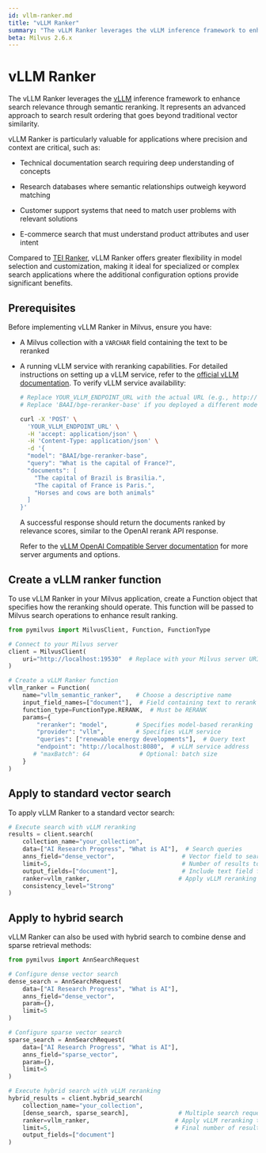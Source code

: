 ```yaml
---
id: vllm-ranker.md
title: "vLLM Ranker"
summary: "The vLLM Ranker leverages the vLLM inference framework to enhance search relevance through semantic reranking. It represents an advanced approach to search result ordering that goes beyond traditional vector similarity."
beta: Milvus 2.6.x
---
```


# vLLM Ranker

The vLLM Ranker leverages the [vLLM](https://docs.vllm.ai/en/latest/index.html) inference framework to enhance search relevance through semantic reranking. It represents an advanced approach to search result ordering that goes beyond traditional vector similarity.

vLLM Ranker is particularly valuable for applications where precision and context are critical, such as:

- Technical documentation search requiring deep understanding of concepts

- Research databases where semantic relationships outweigh keyword matching

- Customer support systems that need to match user problems with relevant solutions

- E-commerce search that must understand product attributes and user intent

Compared to [TEI Ranker](tei-ranker.md), vLLM Ranker offers greater flexibility in model selection and customization, making it ideal for specialized or complex search applications where the additional configuration options provide significant benefits.

## Prerequisites

Before implementing vLLM Ranker in Milvus, ensure you have:

- A Milvus collection with a `VARCHAR` field containing the text to be reranked

- A running vLLM service with reranking capabilities. For detailed instructions on setting up a vLLM service, refer to the [official vLLM documentation](https://docs.vllm.ai/en/latest/getting_started/installation.html). To verify vLLM service availability:

    ```bash
    # Replace YOUR_VLLM_ENDPOINT_URL with the actual URL (e.g., http://<service-ip>:<port>/v1/rerank)
    # Replace 'BAAI/bge-reranker-base' if you deployed a different model
    
    curl -X 'POST' \
      'YOUR_VLLM_ENDPOINT_URL' \
      -H 'accept: application/json' \
      -H 'Content-Type: application/json' \
      -d '{
      "model": "BAAI/bge-reranker-base",
      "query": "What is the capital of France?",
      "documents": [
        "The capital of Brazil is Brasilia.",
        "The capital of France is Paris.",
        "Horses and cows are both animals"
      ]
    }'
    ```

    A successful response should return the documents ranked by relevance scores, similar to the OpenAI rerank API response.

    Refer to the [vLLM OpenAI Compatible Server documentation](https://docs.vllm.ai/en/latest/serving/openai_compatible_server.html#re-rank-api) for more server arguments and options.

## Create a vLLM ranker function

To use vLLM Ranker in your Milvus application, create a Function object that specifies how the reranking should operate. This function will be passed to Milvus search operations to enhance result ranking.

```python
from pymilvus import MilvusClient, Function, FunctionType

# Connect to your Milvus server
client = MilvusClient(
    uri="http://localhost:19530"  # Replace with your Milvus server URI
)

# Create a vLLM Ranker function
vllm_ranker = Function(
    name="vllm_semantic_ranker",    # Choose a descriptive name
    input_field_names=["document"],  # Field containing text to rerank
    function_type=FunctionType.RERANK,  # Must be RERANK
    params={
        "reranker": "model",        # Specifies model-based reranking
        "provider": "vllm",         # Specifies vLLM service
        "queries": ["renewable energy developments"],  # Query text
        "endpoint": "http://localhost:8080",  # vLLM service address
       # "maxBatch": 64              # Optional: batch size
    }
)
```

## Apply to standard vector search

To apply vLLM Ranker to a standard vector search:

```python
# Execute search with vLLM reranking
results = client.search(
    collection_name="your_collection",
    data=["AI Research Progress", "What is AI"],  # Search queries
    anns_field="dense_vector",                   # Vector field to search
    limit=5,                                     # Number of results to return
    output_fields=["document"],                  # Include text field for reranking
    ranker=vllm_ranker,                         # Apply vLLM reranking
    consistency_level="Strong"
)
```

## Apply to hybrid search

vLLM Ranker can also be used with hybrid search to combine dense and sparse retrieval methods:

```python
from pymilvus import AnnSearchRequest

# Configure dense vector search
dense_search = AnnSearchRequest(
    data=["AI Research Progress", "What is AI"],
    anns_field="dense_vector",
    param={},
    limit=5
)

# Configure sparse vector search  
sparse_search = AnnSearchRequest(
    data=["AI Research Progress", "What is AI"],
    anns_field="sparse_vector", 
    param={},
    limit=5
)

# Execute hybrid search with vLLM reranking
hybrid_results = client.hybrid_search(
    collection_name="your_collection",
    [dense_search, sparse_search],              # Multiple search requests
    ranker=vllm_ranker,                        # Apply vLLM reranking to combined results
    limit=5,                                   # Final number of results
    output_fields=["document"]
)
```